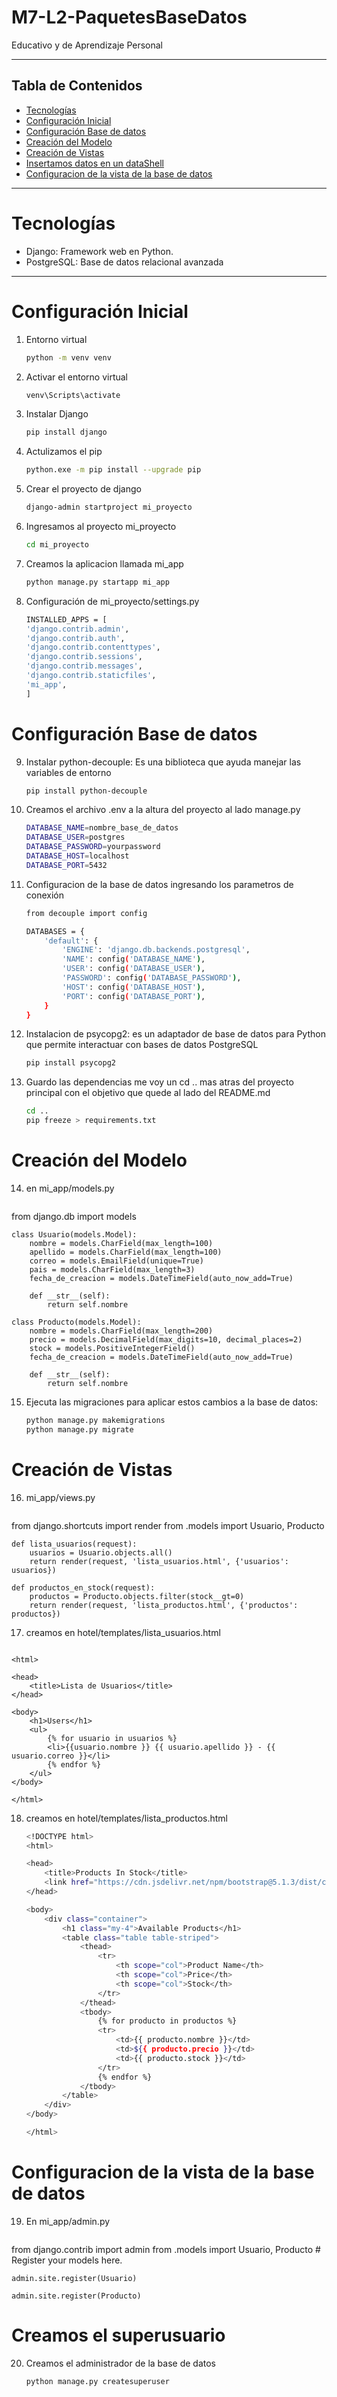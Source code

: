 # M7-L2-PaquetesBaseDatos
Educativo y de Aprendizaje Personal

---
## Tabla de Contenidos
- [Tecnologías](#Tecnologías)
- [Configuración Inicial](#configuración-Inicial)
- [Configuración Base de datos](#configuración-Base-de-datos)
- [Creación del Modelo](#creación-del-modelo)
- [Creación de Vistas](#creación-de-vistas)
- [Insertamos datos en un dataShell ](#Insertamos-datos-en-un-dataShell)
- [Configuracion de la vista de la base de datos](#Configuracion-de-la-vista-de-la-base-de-datos)
---
# Tecnologías
- Django: Framework web en Python.
- PostgreSQL: Base de datos relacional avanzada 
--- 
# Configuración Inicial 
1. Entorno virtual 
    ```bash 
    python -m venv venv

2. Activar el entorno virtual
    ```bash 
    venv\Scripts\activate

3. Instalar Django
    ```bash 
    pip install django 

4. Actulizamos el pip 
    ```bash
    python.exe -m pip install --upgrade pip

5. Crear el proyecto de django
    ```bash 
    django-admin startproject mi_proyecto 

6. Ingresamos al proyecto mi_proyecto 
    ```bash 
    cd mi_proyecto

7. Creamos la aplicacion llamada mi_app
    ```bash     
    python manage.py startapp mi_app

8. Configuración de mi_proyecto/settings.py 
    ```bash 
    INSTALLED_APPS = [
    'django.contrib.admin',
    'django.contrib.auth',
    'django.contrib.contenttypes',
    'django.contrib.sessions',
    'django.contrib.messages',
    'django.contrib.staticfiles',
    'mi_app',
    ]

# Configuración Base de datos
9. Instalar python-decouple: Es una biblioteca que ayuda manejar las variables de entorno 
    ```bash
    pip install python-decouple

10. Creamos el archivo .env a la altura del proyecto al lado manage.py 
    ```bash
    DATABASE_NAME=nombre_base_de_datos
    DATABASE_USER=postgres
    DATABASE_PASSWORD=yourpassword
    DATABASE_HOST=localhost
    DATABASE_PORT=5432

11. Configuracion de la base de datos ingresando los parametros de conexión 
    ```bash
    from decouple import config

    DATABASES = {
        'default': {
            'ENGINE': 'django.db.backends.postgresql',
            'NAME': config('DATABASE_NAME'),
            'USER': config('DATABASE_USER'),
            'PASSWORD': config('DATABASE_PASSWORD'),
            'HOST': config('DATABASE_HOST'),
            'PORT': config('DATABASE_PORT'),
        }
    }
12. Instalacion de psycopg2: es un adaptador de base de datos para Python que permite interactuar con bases de datos PostgreSQL
    ```bash
    pip install psycopg2 

13. Guardo las dependencias me voy un cd .. mas atras del proyecto principal con el objetivo que quede al lado del README.md
    ```bash
    cd ..
    pip freeze > requirements.txt

# Creación del Modelo 

14. en mi_app/models.py
    ```bash
   from django.db import models

    class Usuario(models.Model):
        nombre = models.CharField(max_length=100)
        apellido = models.CharField(max_length=100)
        correo = models.EmailField(unique=True)
        pais = models.CharField(max_length=3)
        fecha_de_creacion = models.DateTimeField(auto_now_add=True)

        def __str__(self):
            return self.nombre

    class Producto(models.Model):
        nombre = models.CharField(max_length=200)
        precio = models.DecimalField(max_digits=10, decimal_places=2)
        stock = models.PositiveIntegerField()
        fecha_de_creacion = models.DateTimeField(auto_now_add=True)

        def __str__(self):
            return self.nombre

15. Ejecuta las migraciones para aplicar estos cambios a la base de datos:
    ```bash 
    python manage.py makemigrations
    python manage.py migrate

# Creación de Vistas

16. mi_app/views.py 
    ```bash 
   from django.shortcuts import render
    from .models import Usuario, Producto

    def lista_usuarios(request):
        usuarios = Usuario.objects.all()
        return render(request, 'lista_usuarios.html', {'usuarios': usuarios})

    def productos_en_stock(request):
        productos = Producto.objects.filter(stock__gt=0)
        return render(request, 'lista_productos.html', {'productos': productos})

17. creamos en hotel/templates/lista_usuarios.html 
    ```bash 
   <!DOCTYPE html>
    <html>

    <head>
        <title>Lista de Usuarios</title>
    </head>

    <body>
        <h1>Users</h1>
        <ul>
            {% for usuario in usuarios %}
            <li>{{usuario.nombre }} {{ usuario.apellido }} - {{ usuario.correo }}</li>
            {% endfor %}
        </ul>
    </body>

    </html>
18. creamos en hotel/templates/lista_productos.html 
    ```bash 
    <!DOCTYPE html>
    <html>

    <head>
        <title>Products In Stock</title>
        <link href="https://cdn.jsdelivr.net/npm/bootstrap@5.1.3/dist/css/bootstrap.min.css" rel="stylesheet">
    </head>

    <body>
        <div class="container">
            <h1 class="my-4">Available Products</h1>
            <table class="table table-striped">
                <thead>
                    <tr>
                        <th scope="col">Product Name</th>
                        <th scope="col">Price</th>
                        <th scope="col">Stock</th>
                    </tr>
                </thead>
                <tbody>
                    {% for producto in productos %}
                    <tr>
                        <td>{{ producto.nombre }}</td>
                        <td>${{ producto.precio }}</td>
                        <td>{{ producto.stock }}</td>
                    </tr>
                    {% endfor %}
                </tbody>
            </table>
        </div>
    </body>

    </html>

# Configuracion de la vista de la base de datos
19. En mi_app/admin.py 
    ```bash	
   from django.contrib import admin
    from .models import Usuario, Producto
    # Register your models here.

    admin.site.register(Usuario)

    admin.site.register(Producto)

# Creamos el superusuario
20. Creamos el administrador de la base de datos
    ```bash	
    python manage.py createsuperuser